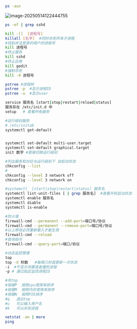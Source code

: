 ``` bash
ps -aux    
```

![image-20250514122444755](C:\Users\17542\AppData\Roaming\Typora\typora-user-images\image-20250514122444755.png)

``` bash
ps -ef | grep sshd
```



``` bash
kill -[]  [进程号]
killall [名字]  #同时杀死所有子进程
#找到非法登录的用户的进程号
kill 进程号
#终止服务
kill sshd
#终止应用
kill gedit
#强制杀死
kill -9 进程号
```



``` bash
pstree #进程树
pstree -p  #显示进程ID
pstree -u  #显示user
```



``` bash
service 服务名 [start|stop|restart|reload|status]
服务存在 /etc/init.d 中
setup   # 查看所有服务
```

``` bash
#运行级别服务
# /etc/initab
systemctl get-default


systemctl set-default multi-user.target  
systemctl set-default graphical.target  
init 数字 #直接切换运行级别
```

``` bash
#列出服务和对应与运行级别下 自启动状态
chkconfig --list
#
chkconfig --level 3 network off
chkconfig --level 3 network on 

```

``` bash
#systemctl  [start|stop|restart|status] 服务名
systemctl list-unit-files [ | grep 服务名]  #查看开机启动状态
systemctl enable 服务名 
systemctl diable 
systemctl is-enable
```

``` bash
#防火墙
firewall-cmd --permanent --add-port=端口号/协议
firewall-cmd --permanent --remove-port=端口号/协议
#以上修改必须重新载入才能生效
firewall-cmd --reload
#查询指令
firewall-cmd --query-port=端口/协议
```

``` bash
#动态监控管理
top 
top -d 秒数   #每隔几秒就更新一次状态
-i  #不显示闲置或者僵死进程
-p # 通过指定监控进程ID

#先top
#按键P  按照cpu使用率排序
#按键M  按照内存使用率排序
#按键N  按照PID排序
#q   退出top
#u   可以输入用户名
#k   可以杀死进程
```



``` bash
netstat -an | more
ping 
```

